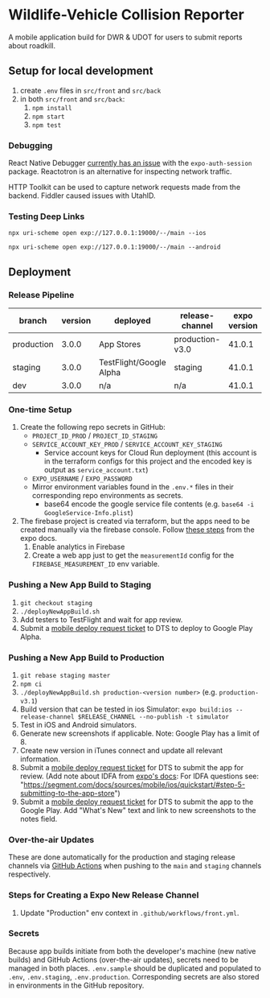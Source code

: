 # Wildlife-Vehicle Collision Reporter

A mobile application build for DWR & UDOT for users to submit reports about roadkill.

## Setup for local development

1. create `.env` files in `src/front` and `src/back`
1. in both `src/front` and `src/back`:
   1. `npm install`
   1. `npm start`
   1. `npm test`

### Debugging

React Native Debugger [currently has an issue](https://github.com/expo/expo/pull/10298) with the `expo-auth-session` package. Reactotron is an alternative for inspecting network traffic.

HTTP Toolkit can be used to capture network requests made from the backend. Fiddler caused issues with UtahID.

### Testing Deep Links

`npx uri-scheme open exp://127.0.0.1:19000/--/main --ios`

`npx uri-scheme open exp://127.0.0.1:19000/--/main --android`

## Deployment

### Release Pipeline

| branch     | version | deployed                | release-channel | expo version |
| ---------- | ------- | ----------------------- | --------------- | ------------ |
| production | 3.0.0   | App Stores              | production-v3.0 | 41.0.1       |
| staging    | 3.0.0   | TestFlight/Google Alpha | staging         | 41.0.1       |
| dev        | 3.0.0   | n/a                     | n/a             | 41.0.1       |

### One-time Setup

1. Create the following repo secrets in GitHub:
   - `PROJECT_ID_PROD` / `PROJECT_ID_STAGING`
   - `SERVICE_ACCOUNT_KEY_PROD` / `SERVICE_ACCOUNT_KEY_STAGING`
     - Service account keys for Cloud Run deployment (this account is in the terraform configs for this project and the encoded key is output as `service_account.txt`)
   - `EXPO_USERNAME` / `EXPO_PASSWORD`
   - Mirror environment variables found in the `.env.*` files in their corresponding repo environments as secrets.
     - base64 encode the google service file contents (e.g. `base64 -i GoogleService-Info.plist`)
1. The firebase project is created via terraform, but the apps need to be created manually via the firebase console. Follow [these steps](https://docs.expo.io/guides/setup-native-firebase/#android) from the expo docs.
   1. Enable analytics in Firebase
   1. Create a web app just to get the `measurementId` config for the `FIREBASE_MEASUREMENT_ID` env variable.

### Pushing a New App Build to Staging

1. `git checkout staging`
1. `./deployNewAppBuild.sh`
1. Add testers to TestFlight and wait for app review.
1. Submit a [mobile deploy request ticket](https://utah.service-now.com/nav_to.do?uri=%2Fcom.glideapp.servicecatalog_cat_item_view.do%3Fv%3D1%26sysparm_id%3D360c377f13bcb640d6017e276144b056%26sysparm_link_parent%3D0b596c5c1321a240abab7e776144b056%26sysparm_catalog%3De0d08b13c3330100c8b837659bba8fb4%26sysparm_catalog_view%3Dcatalog_default) to DTS to deploy to Google Play Alpha.

### Pushing a New App Build to Production

1. `git rebase staging master`
1. `npm ci`
1. `./deployNewAppBuild.sh production-<version number>` (e.g. `production-v3.1`)
1. Build version that can be tested in ios Simulator: `expo build:ios --release-channel $RELEASE_CHANNEL --no-publish -t simulator`
1. Test in iOS and Android simulators.
1. Generate new screenshots if applicable. Note: Google Play has a limit of 8.
1. Create new version in iTunes connect and update all relevant information.
1. Submit a [mobile deploy request ticket](https://utah.service-now.com/nav_to.do?uri=%2Fcom.glideapp.servicecatalog_cat_item_view.do%3Fv%3D1%26sysparm_id%3D360c377f13bcb640d6017e276144b056%26sysparm_link_parent%3D0b596c5c1321a240abab7e776144b056%26sysparm_catalog%3De0d08b13c3330100c8b837659bba8fb4%26sysparm_catalog_view%3Dcatalog_default) for DTS to submit the app for review. (Add note about IDFA from [expo's docs](https://docs.expo.io/versions/latest/distribution/app-stores/#ios-specific-guidelines): For IDFA questions see: "https://segment.com/docs/sources/mobile/ios/quickstart/#step-5-submitting-to-the-app-store")
1. Submit a [mobile deploy request ticket](https://utah.service-now.com/nav_to.do?uri=%2Fcom.glideapp.servicecatalog_cat_item_view.do%3Fv%3D1%26sysparm_id%3D360c377f13bcb640d6017e276144b056%26sysparm_link_parent%3D0b596c5c1321a240abab7e776144b056%26sysparm_catalog%3De0d08b13c3330100c8b837659bba8fb4%26sysparm_catalog_view%3Dcatalog_default) for DTS to submit the app to the Google Play. Add "What's New" text and link to new screenshots to the notes field.

### Over-the-air Updates

These are done automatically for the production and staging release channels via [GitHub Actions](.github/workflows/front.yml) when pushing to the `main` and `staging` channels respectively.

### Steps for Creating a Expo New Release Channel

1. Update "Production" env context in `.github/workflows/front.yml`.

### Secrets

Because app builds initiate from both the developer's machine (new native builds) and GitHub Actions (over-the-air updates), secrets need to be managed in both places. `.env.sample` should be duplicated and populated to `.env`, `.env.staging`, `.env.production`. Corresponding secrets are also stored in environments in the GitHub repository.
